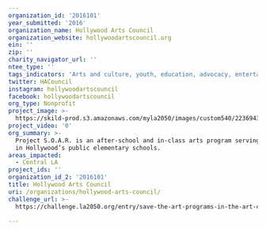 ```yaml
---
organization_id: '2016101'
year_submitted: '2016'
organization_name: Hollywood Arts Council
organization_website: hollywoodartscouncil.org
ein: ''
zip: ''
charity_navigator_url: ''
ntee_type: ''
tags_indicators: 'Arts and culture, youth, education, advocacy, entertainment'
twitter: HACouncil
instagram: hollywoodartscouncil
facebook: hollywoodartscouncil
org_type: Nonprofit
project_image: >-
  https://skild-prod.s3.amazonaws.com/myla2050/images/custom540/2236943265741-team89.jpg
project_video: '0'
org_summary: >-
  Project S.O.A.R. is an after-school and in-class arts program serving children
  in Hollywood’s public elementary schools.
areas_impacted:
  - Central LA
project_ids: ''
organization_id_2: '2016101'
title: Hollywood Arts Council
uri: /organizations/hollywood-arts-council/
challenge_url: >-
  https://challenge.la2050.org/entry/save-the-art-programs-in-the-art-capitals-schools!

---
```

